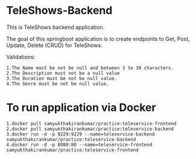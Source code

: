 # TeleShows-Backend
This is TeleShows backend application.

The goal of this springboot application is to create endpoints to Get, Post, Update, Delete (CRUD) for TeleShows.

Validations:

    1.The Name must be not be null and between 3 to 30 characters.
    2.The Description must not be a null value
    3.The Duration must be not be null value.
    4.The Genre must be not be null value.

# To run application via Docker

    1.docker pull samyukthakirankumar/practice:teleservice-frontend
    2.docker pull samyukthakirankumar/practice:teleservice-backend
    3.docker run -d -p 9229:9229 --name=teleservice-backend samyukthakirankumar/practice:teleservice-backend
    4.docker run -d -p 8080:80 --name=teleservice-frontend samyukthakirankumar/practice:teleservice-frontend
